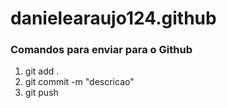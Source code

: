 # danielearaujo124.github


### Comandos para enviar para o Github

1. git add .
2. git commit -m "descricao"
3. git push